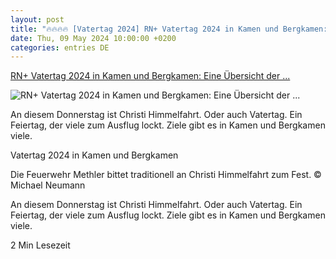 ```yaml
---
layout: post
title: "🔥🔥🔥🔥 [Vatertag 2024] RN+ Vatertag 2024 in Kamen und Bergkamen: Eine Übersicht der ..."
date: Thu, 09 May 2024 10:00:00 +0200
categories: entries DE
---
```

[RN+ Vatertag 2024 in Kamen und Bergkamen: Eine Übersicht der ...](https://www.ruhrnachrichten.de/bergkamen/vatertag-2024-in-kamen-und-bergkamen-uebersicht-festivitaeten-w877530-2001202289/)

![RN+ Vatertag 2024 in Kamen und Bergkamen: Eine Übersicht der ...](https://www.ruhrnachrichten.de/wp-content/uploads/2024/05/08/15/630_0900_3748678_Vatertag_6_KAS_METHL_FW_LG_Methler_Tag_-1312x656.jpg)

An diesem Donnerstag ist Christi Himmelfahrt. Oder auch Vatertag. Ein Feiertag, der viele zum Ausflug lockt. Ziele gibt es in Kamen und Bergkamen viele.

Vatertag 2024 in Kamen und Bergkamen

Die Feuerwehr Methler bittet traditionell an Christi Himmelfahrt zum Fest. © Michael Neumann

An diesem Donnerstag ist Christi Himmelfahrt. Oder auch Vatertag. Ein Feiertag, der viele zum Ausflug lockt. Ziele gibt es in Kamen und Bergkamen viele.

2 Min Lesezeit

